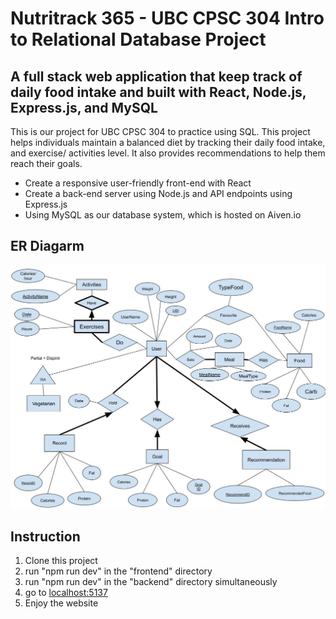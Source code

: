 # Nutritrack 365 - UBC CPSC 304 Intro to Relational Database Project

## A full stack web application that keep track of daily food intake and built with React, Node.js, Express.js, and MySQL

This is our project for UBC CPSC 304 to practice using SQL. This project helps individuals maintain a balanced diet by tracking their daily food intake, and exercise/ activities level. It also provides recommendations to help them reach their goals.

- Create a responsive user-friendly front-end with React
- Create a back-end server using Node.js and API endpoints using Express.js
- Using MySQL as our database system, which is hosted on Aiven.io

## ER Diagarm

<img src="ER_Diagram.jpg">

## Instruction

1. Clone this project
2. run "npm run dev" in the "frontend" directory
3. run "npm run dev" in the "backend" directory simultaneously
4. go to [localhost:5137](http://localhost:5173/)
5. Enjoy the website
